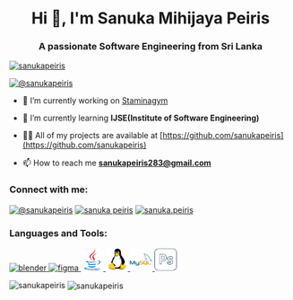 <h1 align="center">Hi 👋, I'm Sanuka Mihijaya Peiris</h1>
<h3 align="center">A passionate Software Engineering from Sri Lanka</h3>

<p align="left"> <a href="https://github.com/ryo-ma/github-profile-trophy"><img src="https://github-profile-trophy.vercel.app/?username=sanukapeiris" alt="sanukapeiris" /></a> </p>

<p align="left"> <a href="https://twitter.com/@sanukapeiris" target="blank"><img src="https://img.shields.io/twitter/follow/@sanukapeiris?logo=twitter&style=for-the-badge" alt="@sanukapeiris" /></a> </p>

- 🔭 I’m currently working on [Staminagym](https://github.com/sanukapeiris/Staminagym)

- 🌱 I’m currently learning **IJSE(Institute of Software Engineering)**

- 👨‍💻 All of my projects are available at [https://github.com/sanukapeiris](https://github.com/sanukapeiris)

- 📫 How to reach me **sanukapeiris283@gmail.com**

<h3 align="left">Connect with me:</h3>
<p align="left">
<a href="https://twitter.com/@sanukapeiris" target="blank"><img align="center" src="https://raw.githubusercontent.com/rahuldkjain/github-profile-readme-generator/master/src/images/icons/Social/twitter.svg" alt="@sanukapeiris" height="30" width="40" /></a>
<a href="https://linkedin.com/in/sanuka peiris" target="blank"><img align="center" src="https://raw.githubusercontent.com/rahuldkjain/github-profile-readme-generator/master/src/images/icons/Social/linked-in-alt.svg" alt="sanuka peiris" height="30" width="40" /></a>
<a href="https://instagram.com/sanuka.peiris" target="blank"><img align="center" src="https://raw.githubusercontent.com/rahuldkjain/github-profile-readme-generator/master/src/images/icons/Social/instagram.svg" alt="sanuka.peiris" height="30" width="40" /></a>
</p>

<h3 align="left">Languages and Tools:</h3>
<p align="left"> <a href="https://www.blender.org/" target="_blank" rel="noreferrer"> <img src="https://download.blender.org/branding/community/blender_community_badge_white.svg" alt="blender" width="40" height="40"/> </a> <a href="https://www.figma.com/" target="_blank" rel="noreferrer"> <img src="https://www.vectorlogo.zone/logos/figma/figma-icon.svg" alt="figma" width="40" height="40"/> </a> <a href="https://www.java.com" target="_blank" rel="noreferrer"> <img src="https://raw.githubusercontent.com/devicons/devicon/master/icons/java/java-original.svg" alt="java" width="40" height="40"/> </a> <a href="https://www.linux.org/" target="_blank" rel="noreferrer"> <img src="https://raw.githubusercontent.com/devicons/devicon/master/icons/linux/linux-original.svg" alt="linux" width="40" height="40"/> </a> <a href="https://www.mysql.com/" target="_blank" rel="noreferrer"> <img src="https://raw.githubusercontent.com/devicons/devicon/master/icons/mysql/mysql-original-wordmark.svg" alt="mysql" width="40" height="40"/> </a> <a href="https://www.photoshop.com/en" target="_blank" rel="noreferrer"> <img src="https://raw.githubusercontent.com/devicons/devicon/master/icons/photoshop/photoshop-line.svg" alt="photoshop" width="40" height="40"/> </a> </p>

<p><img align="left" src="https://github-readme-stats.vercel.app/api/top-langs?username=sanukapeiris&show_icons=true&locale=en&layout=compact" alt="sanukapeiris" /></p>

<p>&nbsp;<img align="center" src="https://github-readme-stats.vercel.app/api?username=sanukapeiris&show_icons=true&locale=en" alt="sanukapeiris" /></p>
